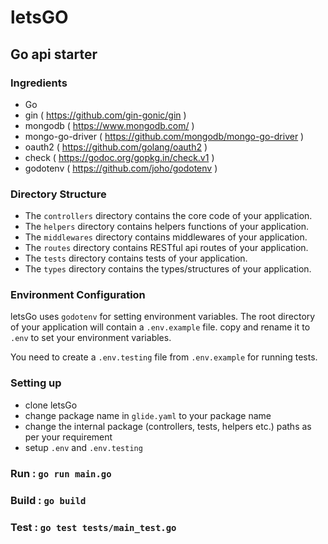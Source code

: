 # letsGO

## Go api starter


### Ingredients

- Go
- gin ( https://github.com/gin-gonic/gin )
- mongodb ( https://www.mongodb.com/ )
- mongo-go-driver ( https://github.com/mongodb/mongo-go-driver )
- oauth2 ( https://github.com/golang/oauth2 )
- check ( https://godoc.org/gopkg.in/check.v1 )
- godotenv ( https://github.com/joho/godotenv )

### Directory Structure

- The `controllers` directory contains the core code of your application.
- The `helpers` directory contains helpers functions of your application.
- The `middlewares` directory contains middlewares of your application.
- The `routes` directory contains RESTful api routes of your application.
- The `tests` directory contains tests of your application.
- The `types` directory contains the types/structures of your application.

### Environment Configuration

letsGo uses `godotenv` for setting environment variables. The root directory of your application will contain a `.env.example` file.
copy and rename it to `.env` to set your environment variables.

You need to create a `.env.testing` file from `.env.example` for running tests.

### Setting up

- clone letsGo
- change package name in `glide.yaml` to your package name
- change the internal package (controllers, tests, helpers etc.) paths as per your requirement
- setup `.env` and `.env.testing`

### Run : ```go run main.go```

### Build : ```go build```

### Test : ```go test tests/main_test.go```



